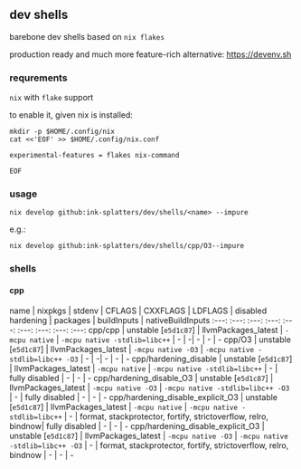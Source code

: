 ## dev shells

barebone dev shells based on `nix flakes`

production ready and much more feature-rich alternative: https://devenv.sh

### requrements

`nix` with `flake` support

to enable it, given nix is installed:

```shell
mkdir -p $HOME/.config/nix
cat <<'EOF' >> $HOME/.config/nix.conf

experimental-features = flakes nix-command

EOF
```

### usage

```shell
nix develop github:ink-splatters/dev/shells/<name> --impure
```

e.g.:

```shell
nix develop github:ink-splatters/dev/shells/cpp/O3--impure
```

### shells

#### cpp


name | nixpkgs | stdenv | CFLAGS | CXXFLAGS | LDFLAGS | disabled hardening | packages | buildInputs | nativeBuildInputs
:---: :---: :---: :---: :---: :---: :---: :---: :---:
cpp/cpp | unstable [`e5d1c87`] | llvmPackages_latest |  `-mcpu native` | `-mcpu native -stdlib=libc++` | - | -| - | - | -
cpp/O3 | unstable [`e5d1c87`] | llvmPackages_latest |  `-mcpu native -O3` | `-mcpu native -stdlib=libc++ -O3` | - | -| - | - | -
cpp/hardening_disable | unstable [`e5d1c87`] | llvmPackages_latest |  `-mcpu native` | `-mcpu native -stdlib=libc++` | - | fully disabled | - | - | -
cpp/hardening_disable_O3 | unstable [`e5d1c87`] | llvmPackages_latest |  `-mcpu native -O3` | `-mcpu native -stdlib=libc++ -O3` | - | fully disabled | - | - | -
cpp/hardening_disable_explicit_O3 | unstable [`e5d1c87`] | llvmPackages_latest |  `-mcpu native` | `-mcpu native -stdlib=libc++` | - | format, stackprotector, fortify, strictoverflow, relro, bindnow| fully disabled | - | - | -
cpp/hardening_disable_explicit_O3 | unstable [`e5d1c87`] | llvmPackages_latest |  `-mcpu native -O3` | `-mcpu native -stdlib=libc++ -O3` | - | format, stackprotector, fortify, strictoverflow, relro, bindnow | - | - | -


